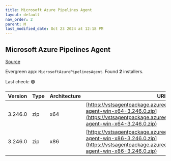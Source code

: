 ```yaml
---
title: Microsoft Azure Pipelines Agent
layout: default
nav_order: 2
parent: M
last_modified_date: Oct 23 2024 at 12:18 PM
---
```


## Microsoft Azure Pipelines Agent

[Source](https://learn.microsoft.com/en-au/azure/devops/pipelines/agents/agents)

Evergreen app: `MicrosoftAzurePipelinesAgent`. Found **2** installers.

Last check: 🟢

| Version | Type | Architecture | URI                                                                                                                                                                        |
| ------- | ---- | ------------ | -------------------------------------------------------------------------------------------------------------------------------------------------------------------------- |
| 3.246.0 | zip  | x64          | [https://vstsagentpackage.azureedge.net/agent/3.246.0/vsts-agent-win-x64-3.246.0.zip](https://vstsagentpackage.azureedge.net/agent/3.246.0/vsts-agent-win-x64-3.246.0.zip) |
| 3.246.0 | zip  | x86          | [https://vstsagentpackage.azureedge.net/agent/3.246.0/vsts-agent-win-x86-3.246.0.zip](https://vstsagentpackage.azureedge.net/agent/3.246.0/vsts-agent-win-x86-3.246.0.zip) |

